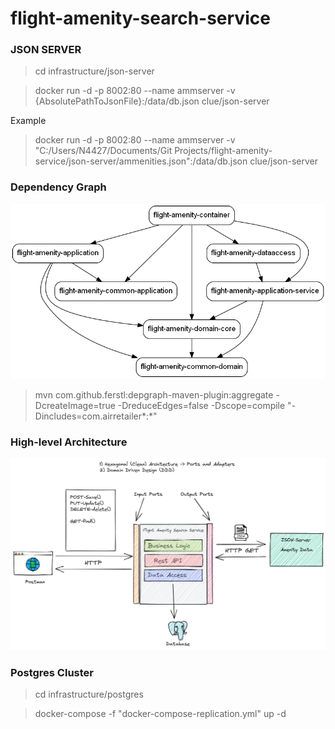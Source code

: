 # flight-amenity-search-service

### JSON SERVER

>cd infrastructure/json-server

>docker run -d -p 8002:80 --name ammserver -v {AbsolutePathToJsonFile}:/data/db.json clue/json-server

Example

>docker run -d -p 8002:80 --name ammserver -v "C:/Users/N4427/Documents/Git Projects/flight-amenity-service/json-server/ammenities.json":/data/db.json clue/json-server 

### Dependency Graph

![](docs/dependency-graph.png)
> mvn com.github.ferstl:depgraph-maven-plugin:aggregate -DcreateImage=true -DreduceEdges=false -Dscope=compile "-Dincludes=com.airretailer*:*"

### High-level Architecture

![](docs/highlevel-architecture.png)

### Postgres Cluster

>cd infrastructure/postgres

>docker-compose -f "docker-compose-replication.yml"  up -d



